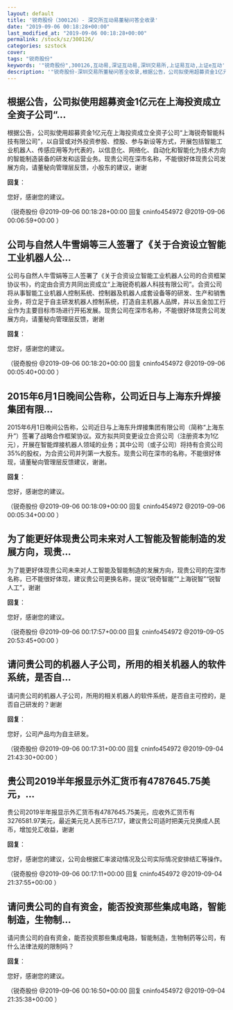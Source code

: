 ```yaml
---
layout: default
title: '锐奇股份（300126）- 深交所互动易董秘问答全收录'
date: "2019-09-06 00:18:28+00:00"
last_modified_at: "2019-09-06 00:18:28+00:00"
permalink: /stock/sz/300126/
categories: szstock
cover: 
tags: "锐奇股份"
keywords: '"锐奇股份",300126,互动易,深证互动易,深圳交易所,上证易互动,上证e互动'
description: '"锐奇股份-深圳交易所董秘问答全收录,根据公告，公司拟使用超募资金1亿元在上海投资成立全资子公司“上海锐奇智能科技有限公司”，以自营或对外投资参股、控股、参与新设等方式，开展包括智能工业机器人、传感应用等为代表的，以信息化、网络化、自动化和智能化为技术方向的智能制造装备的研发和运营业务。现贵公司在深市名称，不能很好体现贵公司发展方向，请董秘向管理层反馈，小股东的建议，谢谢"'
---
```


## 根据公告，公司拟使用超募资金1亿元在上海投资成立全资子公司“...

根据公告，公司拟使用超募资金1亿元在上海投资成立全资子公司“上海锐奇智能科技有限公司”，以自营或对外投资参股、控股、参与新设等方式，开展包括智能工业机器人、传感应用等为代表的，以信息化、网络化、自动化和智能化为技术方向的智能制造装备的研发和运营业务。现贵公司在深市名称，不能很好体现贵公司发展方向，请董秘向管理层反馈，小股东的建议，谢谢

**回复**：

您好，感谢您的建议。 

（锐奇股份  @2019-09-06 00:18:28+00:00 回复 cninfo454972  @2019-09-06 00:06:59+00:00 ）

## 公司与自然人牛雪娟等三人签署了《关于合资设立智能工业机器人公...

公司与自然人牛雪娟等三人签署了《关于合资设立智能工业机器人公司的合资框架协议书》，约定由合资方共同出资成立“上海锐奇机器人科技有限公司”。合资公司将从事智能工业机器人控制系统、控制器及机器人成套设备等的研发、生产和销售业务，将立足于自主研发机器人控制系统，打造自主机器人品牌，并以五金加工行业作为主要目标市场进行开拓发展。现贵公司在深市名称，不能很好体现贵公司发展方向，请董秘向管理层反馈，谢谢

**回复**：

您好，感谢您的建议。 

（锐奇股份  @2019-09-06 00:18:20+00:00 回复 cninfo454972  @2019-09-06 00:05:40+00:00 ）

## 2015年6月1日晚间公告称，公司近日与上海东升焊接集团有限...

2015年6月1日晚间公告称，公司近日与上海东升焊接集团有限公司（简称“上海东升”）签署了战略合作框架协议。双方拟共同变更设立合资公司（注册资本为1亿元），开展在智能焊接机器人领域的业务；其中公司（或子公司）将持有合资公司35%的股权，为合资公司并列第一大股东。现贵公司在深市的名称，不能很好体现，请董秘向管理层反馈建议，谢谢。

**回复**：

您好，感谢您的建议。 

（锐奇股份  @2019-09-06 00:18:09+00:00 回复 cninfo454972  @2019-09-06 00:05:34+00:00 ）

## 为了能更好体现贵公司未来对人工智能及智能制造的发展方向，现贵...

为了能更好体现贵公司未来对人工智能及智能制造的发展方向，现贵公司的在深市名称，已不能很好体现，建议贵公司更换名称，提议“锐奇智能”“上海锐智”“锐智人工”，谢谢

**回复**：

您好，感谢您的建议。 

（锐奇股份  @2019-09-06 00:17:57+00:00 回复 cninfo454972  @2019-09-05 20:53:45+00:00 ）

## 请问贵公司的机器人子公司，所用的相关机器人的软件系统，是否自...

请问贵公司的机器人子公司，所用的相关机器人的软件系统，是否自主可控的，是否自己研发的？谢谢

**回复**：

您好，公司产品均为自主研发。 

（锐奇股份  @2019-09-06 00:17:31+00:00 回复 cninfo454972  @2019-09-04 21:43:30+00:00 ）

## 贵公司2019半年报显示外汇货币有4787645.75美元，...

贵公司2019半年报显示外汇货币有4787645.75美元，应收外汇货币有3276581.97美元，最近美元兑人民币已7.17，建议贵公司适时把美元兑换成人民币，增加兑汇收益，谢谢

**回复**：

您好，感谢您的建议，公司会根据汇率波动情况及公司实际情况安排结汇等操作。 

（锐奇股份  @2019-09-06 00:17:11+00:00 回复 cninfo454972  @2019-09-04 21:37:55+00:00 ）

## 请问贵公司的自有资金，能否投资那些集成电路，智能制造，生物制...

请问贵公司的自有资金，能否投资那些集成电路，智能制造，生物制药等公司，有什么法律法规的限制吗？

**回复**：

您好，感谢您的建议。 

（锐奇股份  @2019-09-06 00:16:50+00:00 回复 cninfo454972  @2019-09-04 21:35:38+00:00 ）

